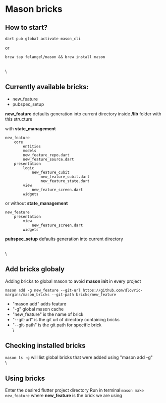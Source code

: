 # Mason bricks

## How to start?
```
dart pub global activate mason_cli
```
or
```
brew tap felangel/mason && brew install mason
```
\
\

## Currently available bricks:
- new_feature
- pubspec_setup

**new_feature** defaults generation into current directory inside **/lib** folder with this structure

with **state_management**
```
new_feature
    core
        entities
        models
        new_feature_repo.dart
        new_feature_source.dart
    presentation
        logic
            new_feature_cubit
                new_feature_cubit.dart
                new_feature_state.dart
        view
            new_feature_screen.dart
        widgets
```
or without **state_management**
```
new_feature
    presentation
        view
            new_feature_screen.dart
        widgets
```

**pubspec_setup** defaults generation into current directory

\
\

## Add bricks globaly
Adding bricks to global mason to avoid **mason init** in every project
```
mason add -g new_feature --git-url https://github.com/dlovric-margins/mason_bricks --git-path bricks/new_feature
```
- "mason add" adds feature
- "-g" global mason cache
- "new_feature" is the name of brick
- "--git-url" is the git url of directory containing bricks
- "--git-path" is the git path for specific brick
\
\
## Checking installed bricks
```mason ls -g``` will list global bricks that were added using "mason add -g"
\
\
## Using bricks
Enter the desired flutter project directory
Run in terminal ``mason make new_feature`` where **new_feature** is the brick we are using
